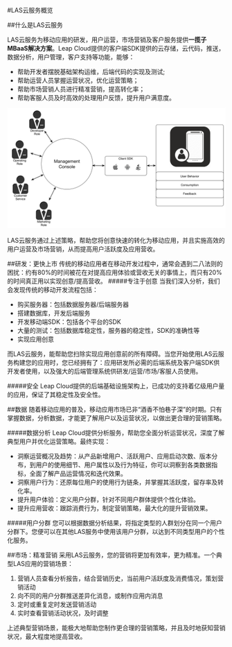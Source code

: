 #LAS云服务概览

##什么是LAS云服务

LAS云服务为移动应用的研发，用户运营，市场营销及客户服务提供**一揽子MBaaS解决方案**。Leap Cloud提供的客户端SDK提供的云存储，云代码，推送，数据分析，用户管理，客户支持等功能，能够：

* 帮助开发者摆脱基础架构运维，后端代码的实现及测试;
* 帮助运营人员掌握运营状况，优化运营策略；
* 帮助市场营销人员进行精准营销，提高转化率；
* 帮助客服人员及时高效的处理用户反馈，提升用户满意度。

![imgOVBusinessFlow](../../../images/imgOVBusinessFlow.png)

LAS云服务通过上述策略，帮助您将创意快速的转化为移动应用，并且实施高效的用户运营及市场营销，从而提高用户活跃度及应用营收。

##研发：更快上市
传统的移动应用者在移动开发过程中，通常会遇到二八法则的困扰：约有80%的时间被花在对提高应用体验或营收无关的事情上，而只有20%的时间真正用以实现创意/提高营收。
#####专注于创意
当我们深入分析，我们会发现传统的移动开发流程包括：

* 购买服务器：包括数据服务器/后端服务器
* 搭建数据库，开发后端服务
* 开发移动端SDK：包括各个平台的SDK
* 大量的测试：包括数据库稳定性，服务器的稳定性，SDK的准确性等
* 实现应用创意

而LAS云服务，能帮助您扫除实现应用创意前的所有障碍。当您开始使用LAS云服务构建您的应用时，您已经拥有了：应用研发所必需的后端系统及客户端SDK供开发者使用，以及强大的后端管理系统供研发/运营/市场/客服人员使用。

#####安全
Leap Cloud提供的后端基础设施架构上，已成功的支持着亿级用户量的应用，保证了其稳定性及安全性。

##数据
随着移动应用的普及，移动应用市场已非“酒香不怕巷子深”的时期。只有掌握数据，分析数据，才能更了解用户以及运营状况，以做出更合理的营销策略。

#####数据分析
Leap Cloud提供分析服务，帮助您全面分析运营状况，深度了解典型用户并优化运营策略。最终实现：

*	洞察运营概况及趋势：从产品新增用户、活跃用户、应用启动次数、版本分布，到用户的使用细节、用户属性以及行为特征，你可以洞察到各类数据指标，全面了解产品运营情况和迭代效果。
*	洞察用户行为：还原每位用户的使用行为链条，并掌握其活跃度，留存率及转化率。
*	提升用户体验：定义用户分群，针对不同用户群体提供个性化体验。
*	提升应用营收：跟踪消费行为，制定营销策略，最大化的提升营销效果。

#####用户分群
您可以根据数据分析结果，将指定类型的人群划分在同一个用户分群下。您便可以在其他LAS服务中使用该用户分群，以达到不同类型用户的个性化服务。

##市场：精准营销
采用LAS云服务，您的营销将更加有效率，更为精准。一个典型LAS应用的营销场景：

1. 营销人员查看分析报告，结合营销历史，当前用户活跃度及消费情况，策划营销活动
2. 向不同的用户分群推送差异化消息，或制作应用内消息
3. 定时或重复定时发送营销活动
4. 实时查看营销活动状况，及时调整

上述典型营销场景，能极大地帮助您制作更合理的营销策略，并且及时地获知营销状况，最大程度地提高营收。

